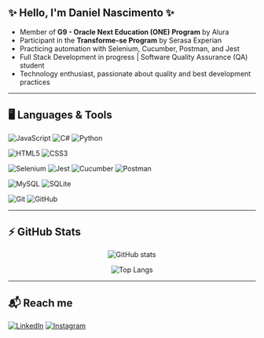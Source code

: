 ## ✨ Hello, I'm Daniel Nascimento ✨

- Member of **G9 - Oracle Next Education (ONE) Program** by Alura  
- Participant in the **Transforme-se Program** by Serasa Experian  
- Practicing automation with Selenium, Cucumber, Postman, and Jest  
- Full Stack Development in progress | Software Quality Assurance (QA) student  
- Technology enthusiast, passionate about quality and best development practices  

---

## 🖥️ Languages & Tools  

<!-- Badges de linguagens -->
![JavaScript](https://img.shields.io/badge/JavaScript-F7DF1E?style=for-the-badge&logo=javascript&logoColor=black)
![C#](https://img.shields.io/badge/C%23-239120?style=for-the-badge&logo=c-sharp&logoColor=white)
![Python](https://img.shields.io/badge/Python-3776AB?style=for-the-badge&logo=python&logoColor=white)

<!-- Badges de front-end -->
![HTML5](https://img.shields.io/badge/HTML5-E34F26?style=for-the-badge&logo=html5&logoColor=white)
![CSS3](https://img.shields.io/badge/CSS3-1572B6?style=for-the-badge&logo=css3&logoColor=white)

<!-- Badges de testes -->
![Selenium](https://img.shields.io/badge/Selenium-43B02A?style=for-the-badge&logo=selenium&logoColor=white)
![Jest](https://img.shields.io/badge/Jest-C21325?style=for-the-badge&logo=jest&logoColor=white)
![Cucumber](https://img.shields.io/badge/Cucumber-23D96C?style=for-the-badge&logo=cucumber&logoColor=white)
![Postman](https://img.shields.io/badge/Postman-FF6C37?style=for-the-badge&logo=postman&logoColor=white)

<!-- Badges de banco de dados -->
![MySQL](https://img.shields.io/badge/MySQL-4479A1?style=for-the-badge&logo=mysql&logoColor=white)
![SQLite](https://img.shields.io/badge/SQLite-07405E?style=for-the-badge&logo=sqlite&logoColor=white)

<!-- Badges de versionamento -->
![Git](https://img.shields.io/badge/Git-F05032?style=for-the-badge&logo=git&logoColor=white)
![GitHub](https://img.shields.io/badge/GitHub-181717?style=for-the-badge&logo=github&logoColor=white)

---

## ⚡ GitHub Stats  

<p align="center">
  <img src="https://github-readme-stats.vercel.app/api?username=DanielBrianez&show_icons=true&theme=tokyonight" alt="GitHub stats"/>
</p>

<p align="center">
  <img src="https://github-readme-stats.vercel.app/api/top-langs/?username=DanielBrianez&layout=compact&theme=tokyonight" alt="Top Langs"/>
</p>

---

## 📬 Reach me  

[![LinkedIn](https://img.shields.io/badge/LinkedIn-0077B5?style=for-the-badge&logo=linkedin&logoColor=white)](https://www.linkedin.com/in/daniel-nascimento-2729941a8/)
[![Instagram](https://img.shields.io/badge/Instagram-E4405F?style=for-the-badge&logo=instagram&logoColor)](https://www.instagram.com/danthedev11)
